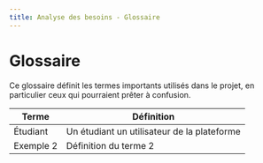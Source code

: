 ```yaml
---
title: Analyse des besoins - Glossaire
---
```


# Glossaire

Ce glossaire définit les termes importants utilisés dans le projet, en particulier ceux qui pourraient prêter à confusion.

| Terme | Définition |
|-------|------------|
| Étudiant | Un étudiant un utilisateur de la plateforme  |
| Exemple 2 | Définition du terme 2 |
